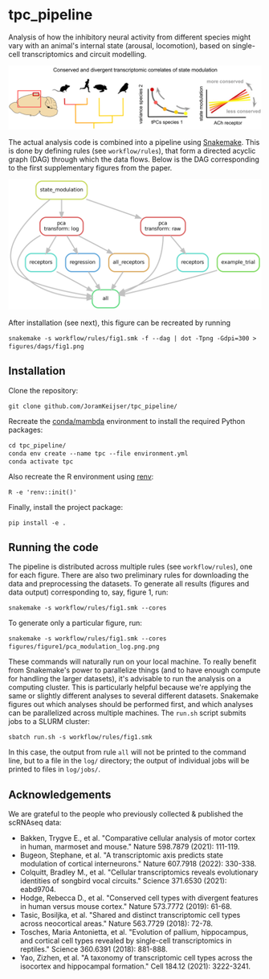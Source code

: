 # tpc_pipeline
Analysis of how the inhibitory neural activity from different species might vary with an animal's internal state (arousal, locomotion), 
based on single-cell transcriptomics and circuit modelling. 

<p align="center">
  <img width="800" src="./figures/tpc_fig0.png">
</p>

The actual analysis code is combined into a pipeline using [Snakemake](https://snakemake.readthedocs.io/en/stable/). This is done by defining rules (see `workflow/rules`),
that form a directed acyclic graph (DAG) through which the data flows. Below is the DAG corresponding to the first supplementary figures from the paper. 

<p align="center">
  <img width="600" src="./figures/dags/fig1.png">
</p>

After installation (see next), this figure can be recreated by running
```
snakemake -s workflow/rules/fig1.smk -f --dag | dot -Tpng -Gdpi=300 > figures/dags/fig1.png
```

## Installation

Clone the repository:
```
git clone github.com/JoramKeijser/tpc_pipeline/
```
Recreate the [conda/mambda](https://github.com/mamba-org/mamba) environment to install the required Python packages:
```
cd tpc_pipeline/
conda env create --name tpc --file environment.yml
conda activate tpc
```
Also recreate the R environment using [renv](https://rstudio.github.io/renv/index.html):
```
R -e 'renv::init()'
```
Finally, install the project package:
```
pip install -e .
```

## Running the code
The pipeline is distributed across multiple rules (see `workflow/rules`), one for each figure. There are also two
preliminary rules for downloading the data and preprocessing the datasets. 
To generate all results (figures and data output) corresponding to, say, figure 1, run:

```
snakemake -s workflow/rules/fig1.smk --cores
```

To generate only a particular figure, run:
```
snakemake -s workflow/rules/fig1.smk --cores figures/figure1/pca_modulation_log.png.png
```

These commands will naturally run on your local machine. To really benefit from Snakemake's power to parallelize things
(and to have enough compute for handling the larger datasets), it's advisable to run the analysis on a computing cluster.
This is particularly helpful because we're applying the same or slightly different analyses to several different datasets. 
Snakemake figures out which analyses should be performed first, and which analyses can be parallelized across multiple machines. 
The `run.sh` script submits jobs to a SLURM cluster:
```
sbatch run.sh -s workflow/rules/fig1.smk
```
In this case, the output from rule `all` will not be printed to the command line, but to a file in the `log/` directory; the output of individual jobs will be printed to files in `log/jobs/`.  

## Acknowledgements

We are grateful to the people who previously collected & published the scRNAseq data: 
* Bakken, Trygve E., et al. "Comparative cellular analysis of motor cortex in human, marmoset and mouse." Nature 598.7879 (2021): 111-119.
* Bugeon, Stephane, et al. "A transcriptomic axis predicts state modulation of cortical interneurons." Nature 607.7918 (2022): 330-338.
* Colquitt, Bradley M., et al. "Cellular transcriptomics reveals evolutionary identities of songbird vocal circuits." Science 371.6530 (2021): eabd9704.
* Hodge, Rebecca D., et al. "Conserved cell types with divergent features in human versus mouse cortex." Nature 573.7772 (2019): 61-68.
* Tasic, Bosiljka, et al. "Shared and distinct transcriptomic cell types across neocortical areas." Nature 563.7729 (2018): 72-78.
* Tosches, Maria Antonietta, et al. "Evolution of pallium, hippocampus, and cortical cell types revealed by single-cell transcriptomics in reptiles." Science 360.6391 (2018): 881-888.
* Yao, Zizhen, et al. "A taxonomy of transcriptomic cell types across the isocortex and hippocampal formation." Cell 184.12 (2021): 3222-3241.
